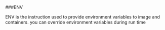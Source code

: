###ENV

ENV is the instruction used to provide environment variables to image and containers.
you can override environment variables during run time